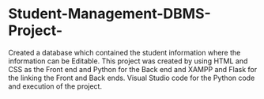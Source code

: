 # Student-Management-DBMS-Project-
Created a database which contained the student information where the information can be Editable. 
This project was created by using HTML and CSS as the Front end and
Python for the Back end and
XAMPP and Flask for the linking the Front and Back ends.
Visual Studio code for the Python code and execution of the project.

